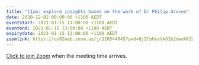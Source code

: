 ```yaml
---
title: "11am: explore insights based on the work of Dr Philip Groves"
date: 2020-12-02 00:00:00 +1100 AEDT
eventstart: 2021-01-15 11:00:00 +1100 AEDT
eventend: 2021-01-15 13:00:00 +1100 AEDT
expirydate: 2021-01-15 13:00:00 +1100 AEDT
zoomlink: https://us02web.zoom.us/j/320544045?pwd=QjZtbUxvVk81b2dweUtZZTE3ZE9IZz09
---
```


[Click to join Zoom](https://us02web.zoom.us/j/320544045?pwd=QjZtbUxvVk81b2dweUtZZTE3ZE9IZz09) when the meeting time arrives.
